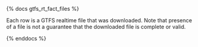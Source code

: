 {% docs gtfs_rt_fact_files %}

Each row is a GTFS realtime file that was downloaded.
Note that presence of a file is not a guarantee that the downloaded file is complete or valid.

{% enddocs %}

